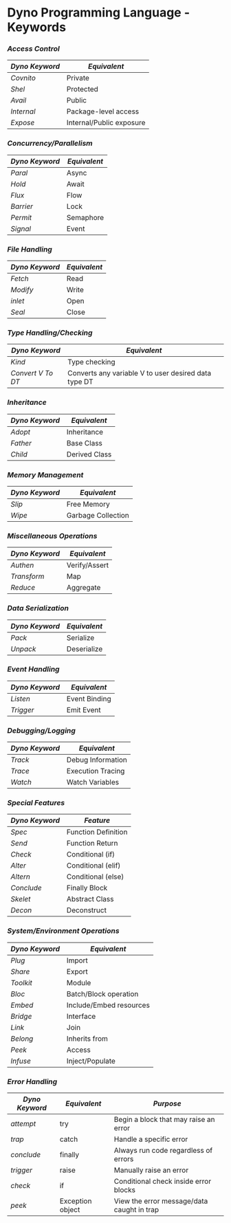 # Dyno Programming Language - Keywords

### *Access Control*
| *Dyno Keyword* | *Equivalent*         |
|----------------|----------------------|
| *Covnito*      | Private              |
| *Shel*         | Protected            |
| *Avail*        | Public               |
| *Internal*     | Package-level access |
| *Expose*       | Internal/Public exposure |

### *Concurrency/Parallelism*
| *Dyno Keyword* | *Equivalent*         |
|----------------|----------------------|
| *Paral*        | Async                |
| *Hold*         | Await                |
| *Flux*         | Flow                 |
| *Barrier*      | Lock                 |
| *Permit*       | Semaphore            |
| *Signal*       | Event                |

### *File Handling*
| *Dyno Keyword* | *Equivalent*         |
|----------------|----------------------|
| *Fetch*        | Read                 |
| *Modify*       | Write                |
| *inlet*        | Open                 |
| *Seal*         | Close                |

### *Type Handling/Checking*
| *Dyno Keyword*     | *Equivalent*         |
|--------------------|----------------------|
| *Kind*             | Type checking        |
| *Convert V To DT*  | Converts any variable V to user desired data type DT |

### *Inheritance*
| *Dyno Keyword* | *Equivalent*         |
|----------------|----------------------|
| *Adopt*        | Inheritance          |
| *Father*       | Base Class           |
| *Child*        | Derived Class        |

### *Memory Management*
| *Dyno Keyword* | *Equivalent*         |
|----------------|----------------------|
| *Slip*         | Free Memory          |
| *Wipe*         | Garbage Collection   |

### *Miscellaneous Operations*
| *Dyno Keyword* | *Equivalent*         |
|----------------|----------------------|
| *Authen*       | Verify/Assert        |
| *Transform*    | Map                  |
| *Reduce*       | Aggregate            |

### *Data Serialization*
| *Dyno Keyword* | *Equivalent*         |
|----------------|----------------------|
| *Pack*         | Serialize            |
| *Unpack*       | Deserialize          |

### *Event Handling*
| *Dyno Keyword* | *Equivalent*         |
|----------------|----------------------|
| *Listen*       | Event Binding        |
| *Trigger*      | Emit Event           |

### *Debugging/Logging*
| *Dyno Keyword* | *Equivalent*         |
|----------------|----------------------|
| *Track*        | Debug Information    |
| *Trace*        | Execution Tracing    |
| *Watch*        | Watch Variables      |

### *Special Features*
| *Dyno Keyword* | *Feature*            |
|----------------|----------------------|
| *Spec*         | Function Definition  |
| *Send*         | Function Return      |
| *Check*        | Conditional (if)     |
| *Alter*        | Conditional (elif)   |
| *Altern*       | Conditional (else)   |
| *Conclude*     | Finally Block        |
| *Skelet*       | Abstract Class       |
| *Decon*        | Deconstruct          |

### *System/Environment Operations*
| *Dyno Keyword* | *Equivalent*         |
|----------------|----------------------|
| *Plug*         | Import               |
| *Share*        | Export               |
| *Toolkit*      | Module               |
| *Bloc*         | Batch/Block operation|
| *Embed*        | Include/Embed resources|
| *Bridge*       | Interface            |
| *Link*         | Join                 |
| *Belong*       | Inherits from        |
| *Peek*         | Access               |
| *Infuse*       | Inject/Populate      |

### *Error Handling*
| *Dyno Keyword* | *Equivalent*         | *Purpose*                          |
|----------------|----------------------|----------------------------------|
| *attempt*      | try                  | Begin a block that may raise an error |
| *trap*         | catch                | Handle a specific error           |
| *conclude*     | finally              | Always run code regardless of errors |
| *trigger*      | raise                | Manually raise an error           |
| *check*        | if                   | Conditional check inside error blocks |
| *peek*         | Exception object     | View the error message/data caught in trap |
